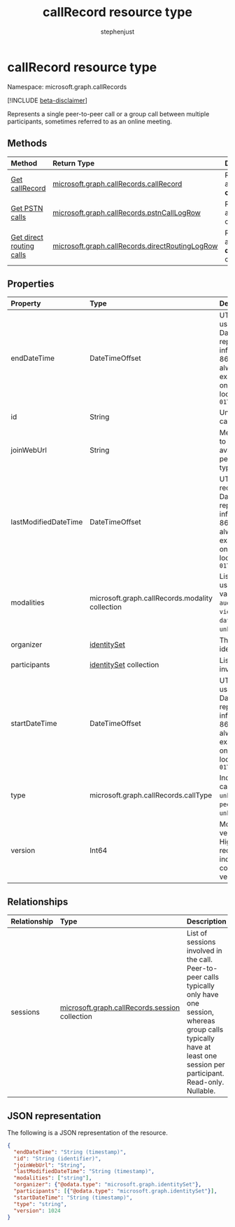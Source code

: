 ﻿---
title: "callRecord resource type"
description: "Represents a single peer-to-peer call or a group call between multiple participants, sometimes referred to as an online meeting."
localization_priority: Normal
author: "stephenjust"
ms.prod: "cloud-communications"
doc_type: "resourcePageType"
---

# callRecord resource type

Namespace: microsoft.graph.callRecords

[!INCLUDE [beta-disclaimer](../../includes/beta-disclaimer.md)]

Represents a single peer-to-peer call or a group call between multiple participants, sometimes referred to as an online meeting.

## Methods

| Method                                                                             | Return Type                                                                           | Description                                                       |
| :--------------------------------------------------------------------------------- | :------------------------------------------------------------------------------------ | :---------------------------------------------------------------- |
| [Get callRecord](../api/callrecords-callrecord-get.md)                             | [microsoft.graph.callRecords.callRecord](callrecords-callrecord.md)                   | Read the properties and relationships of a **callRecord** object. |
| [Get PSTN calls](../api/callrecords-callrecord-getpstncalls.md)                    | [microsoft.graph.callRecords.pstnCallLogRow](callrecords-pstncalllogrow.md)           | Read the properties of a **pstnCallLogRow** object.               |
| [Get direct routing calls](../api/callrecords-callrecord-getdirectroutingcalls.md) | [microsoft.graph.callRecords.directRoutingLogRow](callrecords-directroutinglogrow.md) | Read the properties of a **directRoutingLogRow** object.          |

## Properties

| Property             | Type                                            | Description                                                                                                                                                                                                                                         |
| :------------------- | :---------------------------------------------- | :-------------------------------------------------------------------------------------------------------------------------------------------------------------------------------------------------------------------------------------------------- |
| endDateTime          | DateTimeOffset                                  | UTC time when the last user left the call. The DateTimeOffset type represents date and time information using ISO 8601 format and is always in UTC time. For example, midnight UTC on Jan 1, 2014 would look like this: `'2014-01-01T00:00:00Z'`    |
| id                   | String                                          | Unique identifier for the call record. Read-only.                                                                                                                                                                                                   |
| joinWebUrl           | String                                          | Meeting URL associated to the call. May not be available for a peerToPeer call record type.                                                                                                                                                         |
| lastModifiedDateTime | DateTimeOffset                                  | UTC time when the call record was created. The DatetimeOffset type represents date and time information using ISO 8601 format and is always in UTC time. For example, midnight UTC on Jan 1, 2014 would look like this: `'2014-01-01T00:00:00Z'`    |
| modalities           | microsoft.graph.callRecords.modality collection | List of all the modalities used in the call. Possible values are: `unknown`, `audio`, `video`, `videoBasedScreenSharing`, `data`, `screenSharing`, `unknownFutureValue`.                                                                            |
| organizer            | [identitySet](identityset.md)                   | The organizing party's identity.                                                                                                                                                                                                                    |
| participants         | [identitySet](identityset.md) collection        | List of distinct identities involved in the call.                                                                                                                                                                                                   |
| startDateTime        | DateTimeOffset                                  | UTC time when the first user joined the call. The DatetimeOffset type represents date and time information using ISO 8601 format and is always in UTC time. For example, midnight UTC on Jan 1, 2014 would look like this: `'2014-01-01T00:00:00Z'` |
| type                 | microsoft.graph.callRecords.callType            | Indicates the type of the call. Possible values are: `unknown`, `groupCall`, `peerToPeer`, `unknownFutureValue`.                                                                                                                                    |
| version              | Int64                                           | Monotonically increasing version of the call record. Higher version call records with the same ID includes additional data compared to the lower version.                                                                                           |

## Relationships

| Relationship | Type                                                                     | Description                                                                                                                                                                              |
| :----------- | :----------------------------------------------------------------------- | :--------------------------------------------------------------------------------------------------------------------------------------------------------------------------------------- |
| sessions     | [microsoft.graph.callRecords.session](callrecords-session.md) collection | List of sessions involved in the call. Peer-to-peer calls typically only have one session, whereas group calls typically have at least one session per participant. Read-only. Nullable. |

## JSON representation

The following is a JSON representation of the resource.

<!-- {
  "blockType": "resource",
  "optionalProperties": [

  ],
  "@odata.type": "microsoft.graph.callRecords.callRecord",
  "baseType": "",
  "keyProperty": "id"
}-->

```json
{
  "endDateTime": "String (timestamp)",
  "id": "String (identifier)",
  "joinWebUrl": "String",
  "lastModifiedDateTime": "String (timestamp)",
  "modalities": ["string"],
  "organizer": {"@odata.type": "microsoft.graph.identitySet"},
  "participants": [{"@odata.type": "microsoft.graph.identitySet"}],
  "startDateTime": "String (timestamp)",
  "type": "string",
  "version": 1024
}
```

<!-- uuid: 16cd6b66-4b1a-43a1-adaf-3a886856ed98
2019-02-04 14:57:30 UTC -->

<!-- {
  "type": "#page.annotation",
  "description": "callRecord resource",
  "keywords": "",
  "section": "documentation",
  "tocPath": ""
}-->
